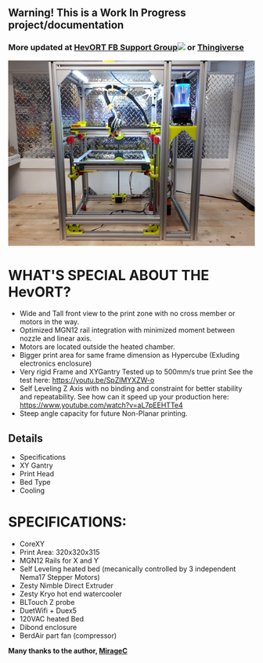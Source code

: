 ## Warning! This is a Work In Progress project/documentation ##

### More updated at [HevORT FB Support Group![](http://icons.iconarchive.com/icons/paomedia/small-n-flat/48/social-facebook-icon.png)](https://www.facebook.com/groups/hevort/) or [Thingiverse](https://www.thingiverse.com/thing:3532039)

![](/docs/assets/images/printer.jpg)

# WHAT'S SPECIAL ABOUT THE HevORT?

* Wide and Tall front view to the print zone with no cross member or motors in the way.
* Optimized MGN12 rail integration with minimized moment between nozzle and linear axis.
* Motors are located outside the heated chamber.
* Bigger print area for same frame dimension as Hypercube (Exluding electronics enclosure)
* Very rigid Frame and XYGantry Tested up to 500mm/s true print
See the test here: https://youtu.be/SpZlMYXZW-o
* Self Leveling Z Axis with no binding and constraint for better stability and repeatability.
See how can it speed up your production here: https://www.youtube.com/watch?v=aL7pEEHTTe4
* Steep angle capacity for future Non-Planar printing.

## Details
* Specifications
* XY Gantry
* Print Head
* Bed Type
* Cooling


# SPECIFICATIONS:

* CoreXY
* Print Area: 320x320x315
* MGN12 Rails for X and Y
* Self Leveling heated bed (mecanically controlled by 3 independent Nema17 Stepper Motors)
* Zesty Nimble Direct Extruder
* Zesty Kryo hot end watercooler
* BLTouch Z probe
* DuetWifi + Duex5
* 120VAC heated Bed
* Dibond enclosure
* BerdAir part fan (compressor)


**Many thanks to the author, [MirageC](https://www.thingiverse.com/MirageC)**
